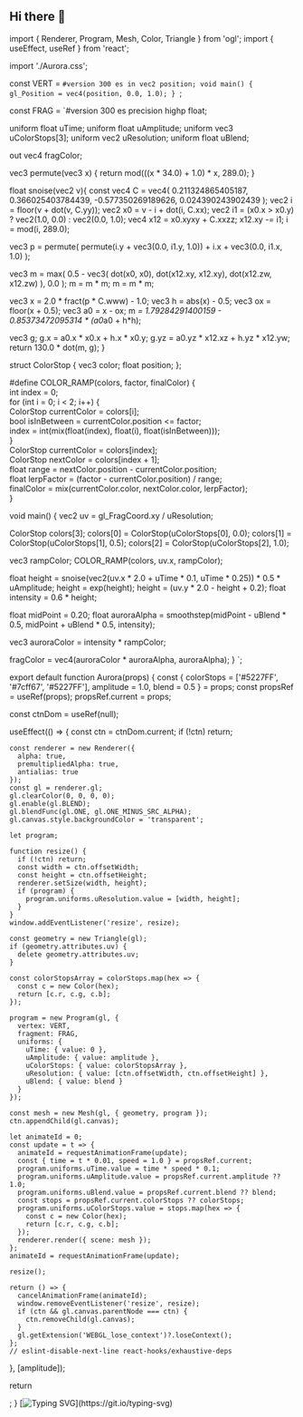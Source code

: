 ## Hi there 👋
import { Renderer, Program, Mesh, Color, Triangle } from 'ogl';
import { useEffect, useRef } from 'react';

import './Aurora.css';

const VERT = `#version 300 es
in vec2 position;
void main() {
  gl_Position = vec4(position, 0.0, 1.0);
}
`;

const FRAG = `#version 300 es
precision highp float;

uniform float uTime;
uniform float uAmplitude;
uniform vec3 uColorStops[3];
uniform vec2 uResolution;
uniform float uBlend;

out vec4 fragColor;

vec3 permute(vec3 x) {
  return mod(((x * 34.0) + 1.0) * x, 289.0);
}

float snoise(vec2 v){
  const vec4 C = vec4(
      0.211324865405187, 0.366025403784439,
      -0.577350269189626, 0.024390243902439
  );
  vec2 i  = floor(v + dot(v, C.yy));
  vec2 x0 = v - i + dot(i, C.xx);
  vec2 i1 = (x0.x > x0.y) ? vec2(1.0, 0.0) : vec2(0.0, 1.0);
  vec4 x12 = x0.xyxy + C.xxzz;
  x12.xy -= i1;
  i = mod(i, 289.0);

  vec3 p = permute(
      permute(i.y + vec3(0.0, i1.y, 1.0))
    + i.x + vec3(0.0, i1.x, 1.0)
  );

  vec3 m = max(
      0.5 - vec3(
          dot(x0, x0),
          dot(x12.xy, x12.xy),
          dot(x12.zw, x12.zw)
      ), 
      0.0
  );
  m = m * m;
  m = m * m;

  vec3 x = 2.0 * fract(p * C.www) - 1.0;
  vec3 h = abs(x) - 0.5;
  vec3 ox = floor(x + 0.5);
  vec3 a0 = x - ox;
  m *= 1.79284291400159 - 0.85373472095314 * (a0*a0 + h*h);

  vec3 g;
  g.x  = a0.x  * x0.x  + h.x  * x0.y;
  g.yz = a0.yz * x12.xz + h.yz * x12.yw;
  return 130.0 * dot(m, g);
}

struct ColorStop {
  vec3 color;
  float position;
};

#define COLOR_RAMP(colors, factor, finalColor) {              \
  int index = 0;                                            \
  for (int i = 0; i < 2; i++) {                               \
     ColorStop currentColor = colors[i];                    \
     bool isInBetween = currentColor.position <= factor;    \
     index = int(mix(float(index), float(i), float(isInBetween))); \
  }                                                         \
  ColorStop currentColor = colors[index];                   \
  ColorStop nextColor = colors[index + 1];                  \
  float range = nextColor.position - currentColor.position; \
  float lerpFactor = (factor - currentColor.position) / range; \
  finalColor = mix(currentColor.color, nextColor.color, lerpFactor); \
}

void main() {
  vec2 uv = gl_FragCoord.xy / uResolution;
  
  ColorStop colors[3];
  colors[0] = ColorStop(uColorStops[0], 0.0);
  colors[1] = ColorStop(uColorStops[1], 0.5);
  colors[2] = ColorStop(uColorStops[2], 1.0);
  
  vec3 rampColor;
  COLOR_RAMP(colors, uv.x, rampColor);
  
  float height = snoise(vec2(uv.x * 2.0 + uTime * 0.1, uTime * 0.25)) * 0.5 * uAmplitude;
  height = exp(height);
  height = (uv.y * 2.0 - height + 0.2);
  float intensity = 0.6 * height;
  
  float midPoint = 0.20;
  float auroraAlpha = smoothstep(midPoint - uBlend * 0.5, midPoint + uBlend * 0.5, intensity);
  
  vec3 auroraColor = intensity * rampColor;
  
  fragColor = vec4(auroraColor * auroraAlpha, auroraAlpha);
}
`;

export default function Aurora(props) {
  const { colorStops = ['#5227FF', '#7cff67', '#5227FF'], amplitude = 1.0, blend = 0.5 } = props;
  const propsRef = useRef(props);
  propsRef.current = props;

  const ctnDom = useRef(null);

  useEffect(() => {
    const ctn = ctnDom.current;
    if (!ctn) return;

    const renderer = new Renderer({
      alpha: true,
      premultipliedAlpha: true,
      antialias: true
    });
    const gl = renderer.gl;
    gl.clearColor(0, 0, 0, 0);
    gl.enable(gl.BLEND);
    gl.blendFunc(gl.ONE, gl.ONE_MINUS_SRC_ALPHA);
    gl.canvas.style.backgroundColor = 'transparent';

    let program;

    function resize() {
      if (!ctn) return;
      const width = ctn.offsetWidth;
      const height = ctn.offsetHeight;
      renderer.setSize(width, height);
      if (program) {
        program.uniforms.uResolution.value = [width, height];
      }
    }
    window.addEventListener('resize', resize);

    const geometry = new Triangle(gl);
    if (geometry.attributes.uv) {
      delete geometry.attributes.uv;
    }

    const colorStopsArray = colorStops.map(hex => {
      const c = new Color(hex);
      return [c.r, c.g, c.b];
    });

    program = new Program(gl, {
      vertex: VERT,
      fragment: FRAG,
      uniforms: {
        uTime: { value: 0 },
        uAmplitude: { value: amplitude },
        uColorStops: { value: colorStopsArray },
        uResolution: { value: [ctn.offsetWidth, ctn.offsetHeight] },
        uBlend: { value: blend }
      }
    });

    const mesh = new Mesh(gl, { geometry, program });
    ctn.appendChild(gl.canvas);

    let animateId = 0;
    const update = t => {
      animateId = requestAnimationFrame(update);
      const { time = t * 0.01, speed = 1.0 } = propsRef.current;
      program.uniforms.uTime.value = time * speed * 0.1;
      program.uniforms.uAmplitude.value = propsRef.current.amplitude ?? 1.0;
      program.uniforms.uBlend.value = propsRef.current.blend ?? blend;
      const stops = propsRef.current.colorStops ?? colorStops;
      program.uniforms.uColorStops.value = stops.map(hex => {
        const c = new Color(hex);
        return [c.r, c.g, c.b];
      });
      renderer.render({ scene: mesh });
    };
    animateId = requestAnimationFrame(update);

    resize();

    return () => {
      cancelAnimationFrame(animateId);
      window.removeEventListener('resize', resize);
      if (ctn && gl.canvas.parentNode === ctn) {
        ctn.removeChild(gl.canvas);
      }
      gl.getExtension('WEBGL_lose_context')?.loseContext();
    };
    // eslint-disable-next-line react-hooks/exhaustive-deps
  }, [amplitude]);

  return <div ref={ctnDom} className="aurora-container" />;
}
[![Typing SVG](https://readme-typing-svg.demolab.com?font=Fira+Code&weight=500&size=28&duration=3000&pause=1000&color=F7F7F7&center=true&width=435&lines=Hello%2C+I+am+Junaid!)](https://git.io/typing-svg)
